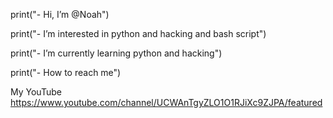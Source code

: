 print("- Hi, I’m @Noah")

print("- I’m interested in python and hacking and bash script")

print("- I’m currently learning python and hacking")

print("- How to reach me")


My YouTube https://www.youtube.com/channel/UCWAnTgyZLO1O1RJiXc9ZJPA/featured

